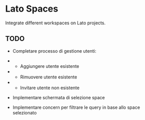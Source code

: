 # Lato Spaces
Integrate different workspaces on Lato projects.

## TODO

- Completare processo di gestione utenti:
- - Aggiungere utente esistente
- - Rimuovere utente esistente
- - Invitare utente non esistente

- Implementare schermata di selezione space
- Implementare concern per filtrare le query in base allo space selezionato